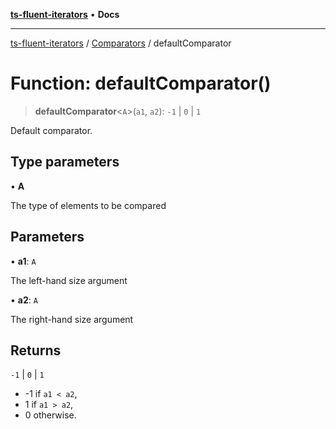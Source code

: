 [**ts-fluent-iterators**](../../../README.md) • **Docs**

---

[ts-fluent-iterators](../../../README.md) / [Comparators](../README.md) / defaultComparator

# Function: defaultComparator()

> **defaultComparator**\<`A`\>(`a1`, `a2`): `-1` \| `0` \| `1`

Default comparator.

## Type parameters

• **A**

The type of elements to be compared

## Parameters

• **a1**: `A`

The left-hand size argument

• **a2**: `A`

The right-hand size argument

## Returns

`-1` \| `0` \| `1`

- -1 if `a1 < a2`,
- 1 if `a1 > a2`,
- 0 otherwise.
